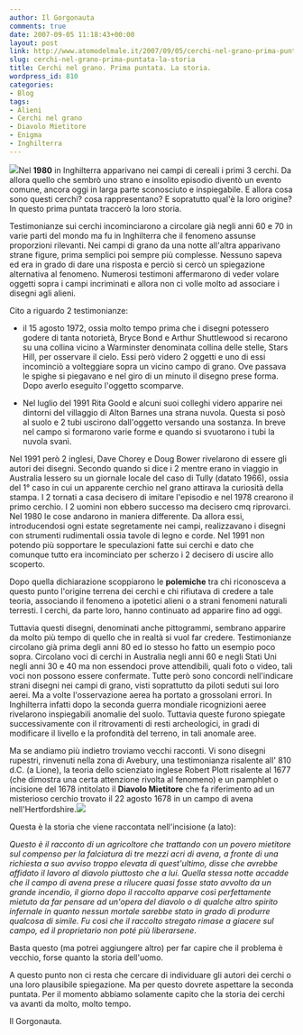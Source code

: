 ```yaml
---
author: Il Gorgonauta
comments: true
date: 2007-09-05 11:18:43+00:00
layout: post
link: http://www.atomodelmale.it/2007/09/05/cerchi-nel-grano-prima-puntata-la-storia/
slug: cerchi-nel-grano-prima-puntata-la-storia
title: Cerchi nel grano. Prima puntata. La storia.
wordpress_id: 810
categories:
- Blog
tags:
- Alieni
- Cerchi nel grano
- Diavolo Mietitore
- Enigma
- Inghilterra
---
```


![](http://www.atomodelmale.it/wp-content/uploads/2008/10/cerchio2.jpg)Nel **1980** in Inghilterra apparivano nei campi di cereali i primi 3 cerchi. Da allora quello che sembrò uno strano e insolito episodio diventò un evento comune, ancora oggi in larga parte sconosciuto e inspiegabile. E allora cosa sono questi cerchi? cosa rappresentano? E sopratutto qual'è la loro origine? In questo prima puntata traccerò la loro storia.

Testimonianze sui cerchi incominciarono a circolare già negli anni 60 e 70 in varie parti del mondo ma fu in Inghilterra che il fenomeno assunse proporzioni rilevanti. Nei campi di grano da una notte all'altra apparivano strane figure, prima semplici poi sempre più complesse. Nessuno sapeva ed era in grado di dare una risposta e perciò si cercò un spiegazione alternativa al fenomeno. Numerosi testimoni affermarono di veder volare oggetti sopra i campi incriminati e allora non ci volle molto ad associare i disegni agli alieni.

<!-- more -->


Cito  a riguardo 2 testimonianze:



	
  * il 15 agosto 1972, ossia molto tempo prima che i disegni potessero godere di tanta notorietà, Bryce Bond e Arthur Shuttlewood si recarono su una collina vicino a Warminster denominata collina delle stelle, Stars Hill, per osservare il cielo. Essi però videro 2 oggetti e uno di essi incominciò a volteggiare sopra un vicino campo di grano. Ove passava le spighe si piegavano e nel giro di un minuto il disegno prese forma. Dopo averlo eseguito l'oggetto scomparve.

	
  * Nel luglio del 1991 Rita Goold e alcuni suoi colleghi videro apparire nei dintorni del villaggio di Alton Barnes una strana nuvola. Questa si posò al suolo e 2 tubi uscirono dall'oggetto versando una sostanza. In breve nel campo si formarono varie forme e quando si svuotarono i tubi la nuvola svanì.


Nel 1991 però 2 inglesi, Dave Chorey e Doug Bower rivelarono di essere gli autori dei disegni. Secondo quando si dice i 2 mentre erano in viaggio in Australia lessero su un giornale locale del caso di Tully (datato 1966), ossia del 1° caso in cui un apparente cerchio nel grano attirava la curiosità della stampa. I 2 tornati a casa decisero di imitare l'episodio e nel 1978 crearono il primo cerchio. I 2 uomini non ebbero successo ma decisero cmq riprovarci. Nel 1980 le cose andarono in maniera differente. Da allora essi, introducendosi ogni estate segretamente nei campi, realizzavano i disegni con strumenti rudimentali ossia tavole di legno e corde. Nel 1991 non potendo più sopportare le speculazioni fatte sui cerchi e dato che comunque tutto era incominciato per scherzo i 2 decisero di uscire allo scoperto.

Dopo quella dichiarazione scoppiarono le **polemiche** tra chi riconosceva a questo punto l'origine terrena dei cerchi e chi rifiutava di credere a tale teoria, associando il fenomeno a ipotetici alieni o a strani fenomeni naturali terresti. I cerchi, da parte loro, hanno continuato ad apparire fino ad oggi.

Tuttavia questi disegni, denominati anche pittogrammi, sembrano apparire da molto più tempo di quello che in realtà si vuol far credere. Testimonianze circolano già prima degli anni 80 ed io stesso ho fatto un esempio poco sopra. Circolano voci di cerchi in Australia negli anni 60 e negli Stati Uni negli anni 30 e 40 ma non essendoci prove attendibili, quali foto o video, tali voci non possono essere confermate. Tutte però sono concordi nell'indicare strani disegni nei campi di grano, visti soprattutto da piloti seduti sui loro aerei. Ma a volte l'osservazione aerea ha portato a grossolani errori. In Inghilterra infatti dopo la seconda guerra mondiale ricognizioni aeree rivelarono inspiegabili anomalie del suolo. Tuttavia queste furono spiegate successivamente con il ritrovamenti di resti archeologici, in gradi di modificare il livello e la profondità del terreno, in tali anomale aree.

Ma se andiamo più indietro troviamo vecchi racconti. Vi sono disegni rupestri, rinvenuti nella zona di Avebury, una testimonianza risalente all' 810 d.C. (a Lione), la teoria dello scienziato inglese Robert Plott risalente al 1677 (che dimostra una certa attenzione rivolta al fenomeno) e un pamphlet o incisione del 1678 intitolato il **Diavolo Mietitore** che fa riferimento ad un misterioso cerchio trovato il 22 agosto 1678 in un campo di avena nell'Hertfordshire.![](http://www.atomodelmale.it/wp-content/uploads/2008/10/crop0-300x179.jpg)

Questa è la storia che viene raccontata nell'incisione (a lato):

_Questo è il racconto di un agricoltore che trattando con un povero mietitore sul compenso per la falciatura di tre mezzi acri di avena, a fronte di una richiesta a suo avviso troppo elevata di quest'ultimo, disse che avrebbe affidato il lavoro al diavolo piuttosto che a lui. Quella stessa notte accadde che il campo di avena prese a rilucere quasi fosse stato avvolto da un grande incendio, il giorno dopo il raccolto apparve così perfettamente mietuto da far pensare ad un'opera del diavolo o di qualche altro spirito infernale in quanto nessun mortale sarebbe stato in grado di produrre qualcosa di simile. Fu così che il raccolto stregato rimase a giacere sul campo, ed il proprietario non poté più liberarsene_.

Basta questo (ma potrei aggiungere altro) per far capire che il problema è vecchio, forse quanto la storia dell'uomo.

A questo punto non ci resta che cercare di individuare gli autori dei cerchi o una loro plausibile spiegazione. Ma per questo dovrete aspettare la seconda puntata. Per il momento abbiamo solamente capito che la storia dei cerchi va avanti da molto, molto tempo.

Il Gorgonauta.

